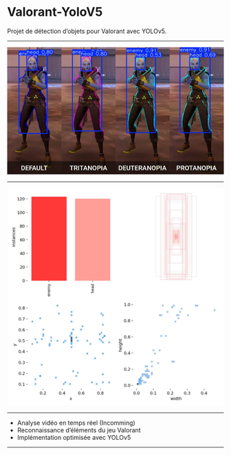 # Valorant-YoloV5

Projet de détection d’objets pour Valorant avec YOLOv5.

---


![Détection en action](images/resultats_yolo.jpg)

---


![Schéma des runs](images/schema_runs.jpg)

---


- Analyse vidéo en temps réel (Incomming)
- Reconnaissance d’éléments du jeu Valorant
- Implémentation optimisée avec YOLOv5

---
